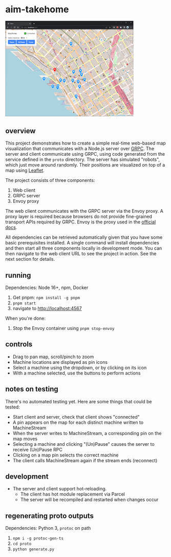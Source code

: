 # aim-takehome

<img width="400px" src="./promo.png" />

## overview

This project demonstrates how to create a simple real-time web-based map visualization that communicates with a Node.js server over [GRPC](https://grpc.io/). The server and client communicate using GRPC, using code generated from the service defined in the `proto` directory. The server has simulated "robots", which just move around randomly. Their positions are visualized on top of a map using [Leaflet](https://leafletjs.com/).

The project consists of three components:

1. Web client
2. GRPC server
3. Envoy proxy

The web client communicates with the GRPC server via the Envoy proxy. A proxy layer is required because browsers do not provide fine-grained transport APIs required by GRPC. Envoy is the proxy used in the [official docs](https://grpc.io/docs/platforms/web/basics/#configure-the-envoy-proxy).

All dependencies can be retrieved automatically given that you have some basic prerequisites installed. A single command will install dependencies and then start all three components locally in development mode. You can then navigate to the web client URL to see the project in action. See the next section for details.

## running

Dependencies: Node 16+, npm, Docker

1. Get pnpm: `npm install -g pnpm`
2. `pnpm start`
3. navigate to [http://localhost:4567](http://localhost:4567)

When you're done:

1. Stop the Envoy container using `pnpm stop-envoy`

## controls

- Drag to pan map, scroll/pinch to zoom
- Machine locations are displayed as pin icons
- Select a machine using the dropdown, or by clicking on its icon
- With a machine selected, use the buttons to perform actions

## notes on testing

There's no automated testing yet. Here are some things that could be tested:

- Start client and server, check that client shows "connected"
- A pin appears on the map for each distinct machine written to MachineStream
- When the server writes to MachineStream, a corresponding pin on the map moves
- Selecting a machine and clicking "(Un)Pause" causes the server to receive (Un)Pause RPC
- Clicking on a map pin selects the correct machine
- The client calls MachineStream again if the stream ends (reconnect)

## development

- The server and client support hot-reloading.
  - The client has hot module replacement via Parcel
  - The server will be recompiled and restarted when changes occur

## regenerating proto outputs

Dependencies: Python 3, `protoc` on path

1. `npm i -g protoc-gen-ts`
2. `cd proto`
3. `python generate.py`
